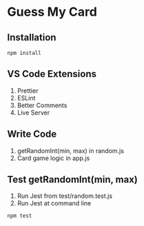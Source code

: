 # Guess My Card

## Installation

```
npm install
```

## VS Code Extensions

1. Prettier
2. ESLint
3. Better Comments
4. Live Server

## Write Code

1. getRandomInt(min, max) in random.js
2. Card game logic in app.js

## Test getRandomInt(min, max)

1. Run Jest from test/random.test.js
2. Run Jest at command line

```
npm test
```
